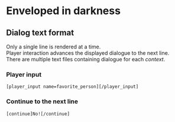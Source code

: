 # Enveloped in darkness

## Dialog text format

Only a single line is rendered at a time.  
Player interaction advances the displayed dialogue to the next line.  
There are multiple text files containing dialogue for each _context_.  

### Player input
```
[player_input name=favorite_person][/player_input]
```

### Continue to the next line
```
[continue]No![/continue]
```
